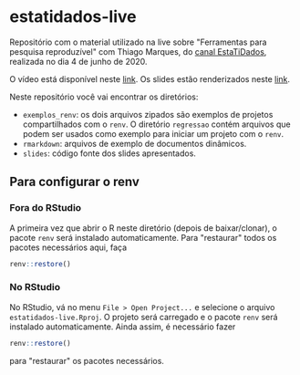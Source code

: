 # estatidados-live

Repositório com o material utilizado na live sobre "Ferramentas para
pesquisa reproduzível" com Thiago Marques, do [canal
EstaTiDados](https://www.youtube.com/channel/UC4jROkPjTvnXRkuo2GAwKXw),
realizada no dia 4 de junho de 2020.

O vídeo está disponível neste
[link](https://www.youtube.com/watch?v=mj-YwqdSkvo). Os slides estão
renderizados neste
[link](http://leg.ufpr.br/~fernandomayer/palestra/estatidados/).

Neste repositório você vai encontrar os diretórios:

- `exemplos_renv`: os dois arquivos zipados são exemplos de projetos
  compartilhados com o `renv`. O diretório `regressao` contém arquivos
  que podem ser usados como exemplo para iniciar um projeto com o `renv`.
- `rmarkdown`: arquivos de exemplo de documentos dinâmicos.
- `slides`: código fonte dos slides apresentados.

## Para configurar o renv

### Fora do RStudio

A primeira vez que abrir o R neste diretório (depois de baixar/clonar),
o pacote `renv` será instalado automaticamente. Para "restaurar" todos
os pacotes necessários aqui, faça

```r
renv::restore()
```

### No RStudio

No RStudio, vá no menu `File > Open Project...` e selecione o arquivo
`estatidados-live.Rproj`. O projeto será carregado e o pacote `renv`
será instalado automaticamente. Ainda assim, é necessário fazer

```r
renv::restore()
```

para "restaurar" os pacotes necessários.
